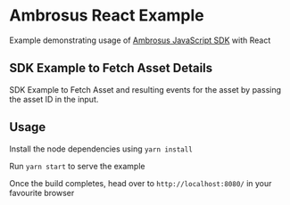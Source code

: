# Ambrosus React Example

Example demonstrating usage of [Ambrosus JavaScript SDK](https://www.npmjs.com/package/ambrosus-javascript-sdk) with React

## SDK Example to Fetch Asset Details

SDK Example to Fetch Asset and resulting events for the asset by passing the asset ID in the input.

## Usage 

Install the node dependencies using `yarn install`

Run `yarn start` to serve the example

Once the build completes, head over to `http://localhost:8080/` in your favourite browser
